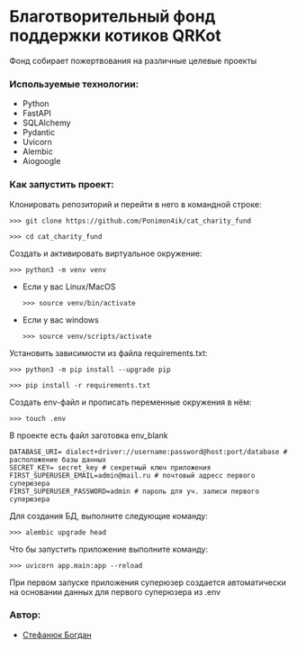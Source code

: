 # Благотворительный фонд поддержки котиков QRKot
Фонд собирает пожертвования на различные целевые проекты

### Используемые технологии:

+ Python
+ FastAPI
+ SQLAlchemy
+ Pydantic
+ Uvicorn
+ Alembic
+ Aiogoogle

### Как запустить проект:
Клонировать репозиторий и перейти в него в командной строке:

```
>>> git clone https://github.com/Ponimon4ik/cat_charity_fund
```

```
>>> cd cat_charity_fund
```

Cоздать и активировать виртуальное окружение:

```
>>> python3 -m venv venv
```

* Если у вас Linux/MacOS
    ```
    >>> source venv/bin/activate
    ```
* Если у вас windows

    ```
    >>> source venv/scripts/activate
    ```

Установить зависимости из файла requirements.txt:

```
>>> python3 -m pip install --upgrade pip
```
```
>>> pip install -r requirements.txt
```
Cоздать env-файл и прописать переменные окружения в нём:
```
>>> touch .env
```
В проекте есть файл заготовка env_blank
```
DATABASE_URI= dialect+driver://username:password@host:port/database # расположение базы данных
SECRET_KEY= secret_key # секретный ключ приложения
FIRST_SUPERUSER_EMAIL=admin@mail.ru # почтовый адресс первого суперюзера
FIRST_SUPERUSER_PASSWORD=admin # пароль для уч. записи первого суперюзера
```
Для создания БД, выполните следующие команду:
```
>>> alembic upgrade head
```

Что бы запустить приложение выполните команду:

```
>>> uvicorn app.main:app --reload 
```
При первом запуске приложения суперюзер создается автоматически
на основании данных для первого суперюзера из .env

### Автор:

+ [Стефанюк Богдан](https://github.com/Ponimon4ik)